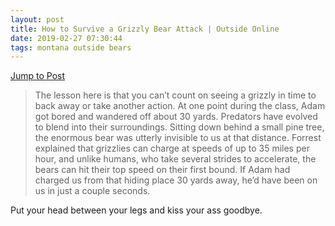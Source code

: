 ```yaml
---
layout: post
title: How to Survive a Grizzly Bear Attack | Outside Online
date: 2019-02-27 07:30:44
tags: montana outside bears
---
```


[Jump to Post](https://www.outsideonline.com/2390732/how-survive-grizzly-bear-attack)

> The lesson here is that you can’t count on seeing a grizzly in time to back away or take another action. At one point during the class, Adam got bored and wandered off about 30 yards. Predators have evolved to blend into their surroundings. Sitting down behind a small pine tree, the enormous bear was utterly invisible to us at that distance. 
> Forrest explained that grizzlies can charge at speeds of up to 35 miles per hour, and unlike humans, who take several strides to accelerate, the bears can hit their top speed on their first bound. If Adam had charged us from that hiding place 30 yards away, he’d have been on us in just a couple seconds.

Put your head between your legs and kiss your ass goodbye.
 